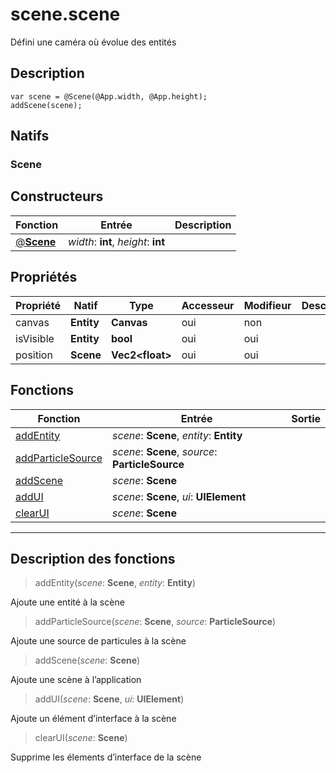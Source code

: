 # scene.scene

Défini une caméra où évolue des entités
## Description
```grimoire
var scene = @Scene(@App.width, @App.height);
addScene(scene);
```

## Natifs
### Scene
## Constructeurs
|Fonction|Entrée|Description|
|-|-|-|
|[@**Scene**](#ctor_0)| *width*: **int**,  *height*: **int**||
## Propriétés
|Propriété|Natif|Type|Accesseur|Modifieur|Description|
|-|-|-|-|-|-|
|canvas|**Entity**|**Canvas**|oui|non||
|isVisible|**Entity**|**bool**|oui|oui||
|position|**Scene**|**Vec2\<float>**|oui|oui||
## Fonctions
|Fonction|Entrée|Sortie|
|-|-|-|
|[addEntity](#func_0)|*scene*: **Scene**, *entity*: **Entity**||
|[addParticleSource](#func_1)|*scene*: **Scene**, *source*: **ParticleSource**||
|[addScene](#func_2)|*scene*: **Scene**||
|[addUI](#func_3)|*scene*: **Scene**, *ui*: **UIElement**||
|[clearUI](#func_4)|*scene*: **Scene**||


***
## Description des fonctions

<a id="func_0"></a>
> addEntity(*scene*: **Scene**, *entity*: **Entity**)

Ajoute une entité à la scène

<a id="func_1"></a>
> addParticleSource(*scene*: **Scene**, *source*: **ParticleSource**)

Ajoute une source de particules à la scène

<a id="func_2"></a>
> addScene(*scene*: **Scene**)

Ajoute une scène à l’application

<a id="func_3"></a>
> addUI(*scene*: **Scene**, *ui*: **UIElement**)

Ajoute un élément d’interface à la scène

<a id="func_4"></a>
> clearUI(*scene*: **Scene**)

Supprime les élements d’interface de la scène

